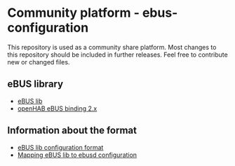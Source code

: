 # Community platform - ebus-configuration

This repository is used as a community share platform. Most changes to this repository should be included in further releases. Feel free to contribute new or changed files.


## eBUS library

- [eBUS lib](https://github.com/csowada/ebus)
- [openHAB eBUS binding 2.x](https://github.com/csowada/openhab2-addons/tree/ebus_public/addons/binding/org.openhab.binding.ebus)


## Information about the format

- [eBUS lib configuration format](https://github.com/csowada/ebus/blob/master/de.csdev.ebus/doc/configuration.md)
- [Mapping eBUS lib to ebusd configuration](https://github.com/csowada/ebus/blob/master/de.csdev.ebus/doc/ebusd-mapping.md)